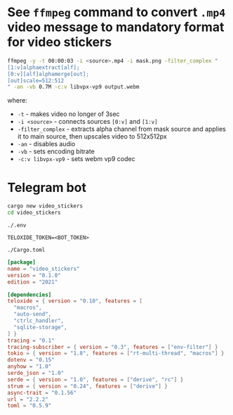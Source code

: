 # See `ffmpeg` command to convert `.mp4` video message to mandatory format for video stickers  
```bash
ffmpeg -y -t 00:00:03 -i <source>.mp4 -i mask.png -filter_complex "
[1:v]alphaextract[alf];
[0:v][alf]alphamerge[out];
[out]scale=512:512
" -an -vb 0.7M -c:v libvpx-vp9 output.webm
```
where: 
- `-t` - makes video no longer of 3sec
- `-i <source>` - connects sources `[0:v]` and `[1:v]`
- `-filter_complex` - extracts alpha channel from mask source and applies it to main source, then upscales video to 512x512px
- `-an` - disables audio
- `-vb` - sets encoding bitrate
- `-c:v libvpx-vp9` - sets webm vp9 codec 

# Telegram bot
```bash
cargo new video_stickers
cd video_stickers
```
`./.env`
```
TELOXIDE_TOKEN=<BOT_TOKEN>
```
`./Cargo.toml`
```toml
[package]
name = "video_stickers"
version = "0.1.0"
edition = "2021"

[dependencies]
teloxide = { version = "0.10", features = [
  "macros",
  "auto-send",
  "ctrlc_handler",
  "sqlite-storage",
] }
tracing = "0.1"
tracing-subscriber = { version = "0.3", features = ["env-filter"] }
tokio = { version = "1.8", features = ["rt-multi-thread", "macros"] }
dotenv = "0.15"
anyhow = "1.0"
serde_json = "1.0"
serde = { version = "1.0", features = ["derive", "rc"] }
strum = { version = "0.24", features = ["derive"] }
async-trait = "0.1.56"
url = "2.2.2"
toml = "0.5.9"
```
